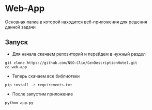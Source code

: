 # Web-App

Основная папка в которой находится веб-приложения для решения данной задачи

## Запуск

- Для начала скачаем репозиторий и перейдем в нужный раздел

```
git clone https://github.com/NSO-Clio/GenDescriptionHotel.git
cd web-app
```

- Теперь скачаем все библиотеки

```
pip install -r requirements.txt
```

- После запустим приложение

```
python app.py
```
